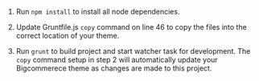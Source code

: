 1.  Run `npm install` to install all node dependencies.

2.  Update Gruntfile.js `copy` command on line 46 to copy the files into the correct location of your theme.

3.  Run `grunt` to build project and start watcher task for development. The `copy` command setup in step 2 will automatically update your Bigcommerece theme as changes are made to this project.
